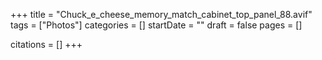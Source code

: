 +++
title = "Chuck_e_cheese_memory_match_cabinet_top_panel_88.avif"
tags = ["Photos"]
categories = []
startDate = ""
draft = false
pages = []

citations = []
+++
